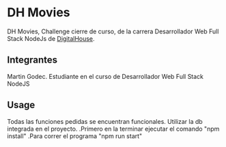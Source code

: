 # DH Movies 

DH Movies, Challenge cierre de curso, de la carrera Desarrollador Web Full Stack NodeJs de [DigitalHouse](https://www.digitalhouse.com/ar).

## Integrantes

Martin Godec. Estudiante en el curso de Desarrollador Web Full Stack NodeJS



## Usage

Todas las funciones pedidas se encuentran funcionales.
Utilizar la db integrada en el proyecto.
  .Primero en la terminar ejecutar el comando "npm install"
  .Para correr el programa "npm run start"
